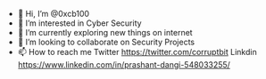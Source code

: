 - 👋 Hi, I’m @0xcb100
- 👀 I’m interested in Cyber Security
- 🌱 I’m currently exploring new things on internet
- 💞️ I’m looking to collaborate on Security Projects
- 📫 How to reach me Twitter https://twitter.com/corruptbit Linkdin https://www.linkedin.com/in/prashant-dangi-548033255/

<!---
0xcb100/0xcb100 is a ✨ special ✨ repository because its `README.md` (this file) appears on your GitHub profile.
You can click the Preview link to take a look at your changes.
--->
